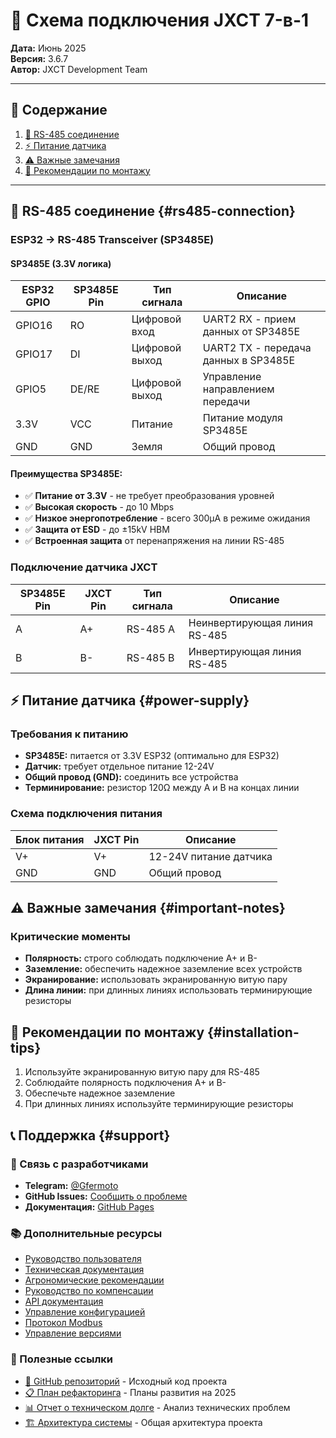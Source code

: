 # 🔌 Схема подключения JXCT 7-в-1

**Дата:** Июнь 2025  
**Версия:** 3.6.7  
**Автор:** JXCT Development Team

---

## 📖 Содержание

1. [🔌 RS-485 соединение](#-rs-485-соединение)
2. [⚡ Питание датчика](#-питание-датчика)
3. [⚠️ Важные замечания](#️-важные-замечания)
4. [🔧 Рекомендации по монтажу](#-рекомендации-по-монтажу)

---

## 🔌 RS-485 соединение {#rs485-connection}

### ESP32 → RS-485 Transceiver (SP3485E)

#### SP3485E (3.3V логика)
| ESP32 GPIO | SP3485E Pin | Тип сигнала | Описание |
|------------|-------------|-------------|-----------| 
| GPIO16     | RO         | Цифровой вход | UART2 RX - прием данных от SP3485E |
| GPIO17     | DI         | Цифровой выход | UART2 TX - передача данных в SP3485E |
| GPIO5      | DE/RE      | Цифровой выход | Управление направлением передачи |
| 3.3V       | VCC        | Питание | Питание модуля SP3485E |
| GND        | GND        | Земля | Общий провод |

#### Преимущества SP3485E:
- ✅ **Питание от 3.3V** - не требует преобразования уровней
- ✅ **Высокая скорость** - до 10 Mbps
- ✅ **Низкое энергопотребление** - всего 300μA в режиме ожидания
- ✅ **Защита от ESD** - до ±15kV HBM
- ✅ **Встроенная защита** от перенапряжения на линии RS-485

### Подключение датчика JXCT

| SP3485E Pin | JXCT Pin | Тип сигнала | Описание |
|-------------|----------|-------------|-----------| 
| A           | A+       | RS-485 A    | Неинвертирующая линия RS-485 |
| B           | B-       | RS-485 B    | Инвертирующая линия RS-485 |

## ⚡ Питание датчика {#power-supply}

### Требования к питанию
- **SP3485E:** питается от 3.3V ESP32 (оптимально для ESP32)
- **Датчик:** требует отдельное питание 12-24V
- **Общий провод (GND):** соединить все устройства
- **Терминирование:** резистор 120Ω между A и B на концах линии

### Схема подключения питания

| Блок питания | JXCT Pin | Описание |
|--------------|----------|-----------|
| V+           | V+       | 12-24V питание датчика |
| GND          | GND      | Общий провод |

## ⚠️ Важные замечания {#important-notes}

### Критические моменты
- **Полярность:** строго соблюдать подключение A+ и B-
- **Заземление:** обеспечить надежное заземление всех устройств
- **Экранирование:** использовать экранированную витую пару
- **Длина линии:** при длинных линиях использовать терминирующие резисторы

## 🔧 Рекомендации по монтажу {#installation-tips}

1. Используйте экранированную витую пару для RS-485
2. Соблюдайте полярность подключения A+ и B-
3. Обеспечьте надежное заземление
4. При длинных линиях используйте терминирующие резисторы

## 📞 Поддержка {#support}

### 💬 Связь с разработчиками
- **Telegram:** [@Gfermoto](https://t.me/Gfermoto)
- **GitHub Issues:** [Сообщить о проблеме](https://github.com/Gfermoto/soil-sensor-7in1/issues)
- **Документация:** [GitHub Pages](https://gfermoto.github.io/soil-sensor-7in1/)

### 📚 Дополнительные ресурсы
- [Руководство пользователя](USER_GUIDE.md)
- [Техническая документация](TECHNICAL_DOCS.md)
- [Агрономические рекомендации](AGRO_RECOMMENDATIONS.md)
- [Руководство по компенсации](COMPENSATION_GUIDE.md)
- [API документация](API.md)
- [Управление конфигурацией](CONFIG_MANAGEMENT.md)
- [Протокол Modbus](MODBUS_PROTOCOL.md)
- [Управление версиями](VERSION_MANAGEMENT.md)

### 🔗 Полезные ссылки

- [🌱 GitHub репозиторий](https://github.com/Gfermoto/soil-sensor-7in1) - Исходный код проекта
- [📋 План рефакторинга](../dev/QA_REFACTORING_PLAN_2025H2.md) - Планы развития на 2025
- [📊 Отчет о техническом долге](../dev/TECH_DEBT_REPORT_2025-06.md) - Анализ технических проблем
- [🏗️ Архитектура системы](../dev/ARCH_OVERALL.md) - Общая архитектура проекта 